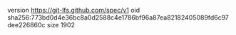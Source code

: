 version https://git-lfs.github.com/spec/v1
oid sha256:773bd0d4e36bc8a0d2588c4e1786bf96a87ea82182405089fd6c97dee226860c
size 1902
